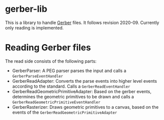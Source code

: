 # gerber-lib
This is a library to handle [Gerber](https://www.ucamco.com/en/gerber) files. It follows revision 2020-09. Currently only reading is implemented.

# Reading Gerber files 
The read side consists of the following parts:
* GerberParser: A PEG parser parses the input and calls a `GerberParseEventHandler`
* GerberReadAdapter: Converts the parse events into higher level events according to the standard. Calls a `GerberReadEventHandler`
* GerberReadGeometricPrimitiveAdapter: Based on the gerber events, determines the geometric primitives to be drawn and calls a `GerberReadGeometricPrimitiveEventHandler`
* GerberRasterizer: Draws geometric primitives to a canvas, based on the events of the `GerberReadGeometricPrimitiveAdapter`